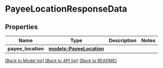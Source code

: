 # PayeeLocationResponseData

## Properties

Name | Type | Description | Notes
------------ | ------------- | ------------- | -------------
**payee_location** | [**models::PayeeLocation**](PayeeLocation.md) |  | 

[[Back to Model list]](../README.md#documentation-for-models) [[Back to API list]](../README.md#documentation-for-api-endpoints) [[Back to README]](../README.md)


